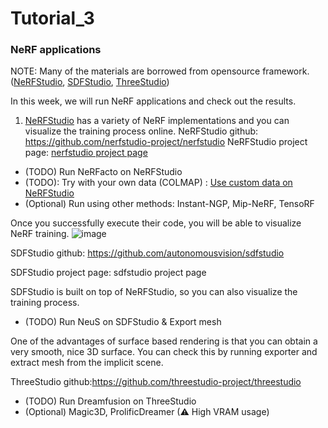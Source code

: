 # Tutorial_3
### NeRF applications
NOTE: Many of the materials are borrowed from opensource framework. 
([NeRFStudio](https://docs.nerf.studio/en/latest/), 
[SDFStudio](https://docs.nerf.studio/en/latest/extensions/sdfstudio.html), 
[ThreeStudio](https://github.com/threestudio-project/threestudio))

In this week, we will run NeRF applications and check out the results. 
1. [NeRFStudio](https://docs.nerf.studio/en/latest/) has a variety of NeRF implementations and you can visualize the training process online.
NeRFStudio github: https://github.com/nerfstudio-project/nerfstudio
NeRFStudio project page: [nerfstudio project page](https://docs.nerf.studio/en/latest/index.html)
- (TODO) Run NeRFacto on NeRFStudio
- (TODO): Try with your own data (COLMAP) : [Use custom data on NeRFStudio](https://docs.nerf.studio/en/latest/quickstart/custom_dataset.html)
- (Optional) Run using other methods: Instant-NGP, Mip-NeRF, TensoRF

Once you successfully execute their code, you will be able to visualize NeRF training.
![image](https://github.com/KAIST-Geometric-AI-Group/Tutorial_3/assets/58447982/f46e7aa2-71d5-43f7-944f-ca155d0f4e5d)



SDFStudio github: https://github.com/autonomousvision/sdfstudio

SDFStudio project page: sdfstudio project page

SDFStudio is built on top of NeRFStudio, so you can also visualize the training process.

- (TODO) Run NeuS on SDFStudio & Export mesh

One of the advantages of surface based rendering is that you can obtain a very smooth, nice 3D surface. You can check this by running exporter and extract mesh from the implicit scene.


ThreeStudio github:https://github.com/threestudio-project/threestudio

- (TODO) Run Dreamfusion on ThreeStudio
- (Optional) Magic3D, ProlificDreamer (⚠ High VRAM usage)

